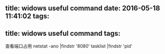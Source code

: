 title: widows useful command
date: 2016-05-18 11:41:02
tags:
---
title: widows useful command
tags:
---

查看端口占用
netstat -ano |findstr '8080'
tasklist |findstr 'pid'